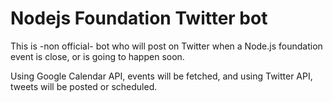 # Nodejs Foundation Twitter bot

This is -non official- bot who will post on Twitter when a
Node.js foundation event is close, or is going to happen soon.

Using Google Calendar API, events will be fetched, and using
Twitter API, tweets will be posted or scheduled.
